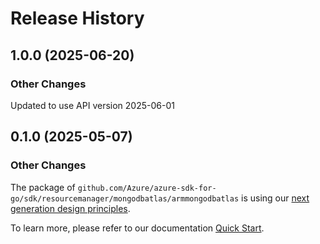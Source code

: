 # Release History

## 1.0.0 (2025-06-20)
### Other Changes

Updated to use API version 2025-06-01

## 0.1.0 (2025-05-07)
### Other Changes

The package of `github.com/Azure/azure-sdk-for-go/sdk/resourcemanager/mongodbatlas/armmongodbatlas` is using our [next generation design principles](https://azure.github.io/azure-sdk/general_introduction.html).

To learn more, please refer to our documentation [Quick Start](https://aka.ms/azsdk/go/mgmt).